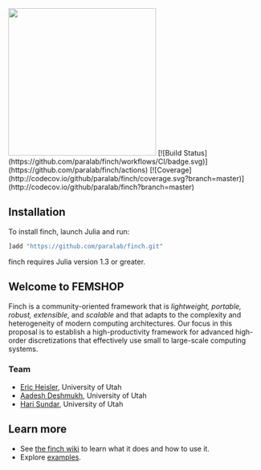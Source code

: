 <img src="https://github.com/paralab/Finch/blob/master/logo.png" width="294">
[![Build Status](https://github.com/paralab/finch/workflows/CI/badge.svg)](https://github.com/paralab/finch/actions)
[![Coverage](http://codecov.io/github/paralab/finch/coverage.svg?branch=master)](http://codecov.io/github/paralab/finch?branch=master)


## Installation
To install finch, launch Julia and run:
```julia
]add "https://github.com/paralab/finch.git"
```
finch requires Julia version 1.3 or greater.

## Welcome to FEMSHOP

 Finch is a community-oriented  framework  that  is *lightweight, portable, robust, extensible*, and *scalable* and that adapts to the complexity and heterogeneity of modern computing architectures. Our focus in this proposal is to establish a high-productivity framework for advanced high-order discretizations that effectively use small to large-scale computing systems. 

### Team

- [Eric Heisler](https://ericheisler.github.io/), University of Utah
- [Aadesh Deshmukh](https://www.linkedin.com/in/aa25desh/), University of Utah
- [Hari Sundar](http://www.cs.utah.edu/~hari/), University of Utah

## Learn more

* See [the finch wiki](https://github.com/paralab/finch/wiki) to learn what it does and how to use it.
* Explore [examples](https://paralab.github.io/finch/pages/examples.html).